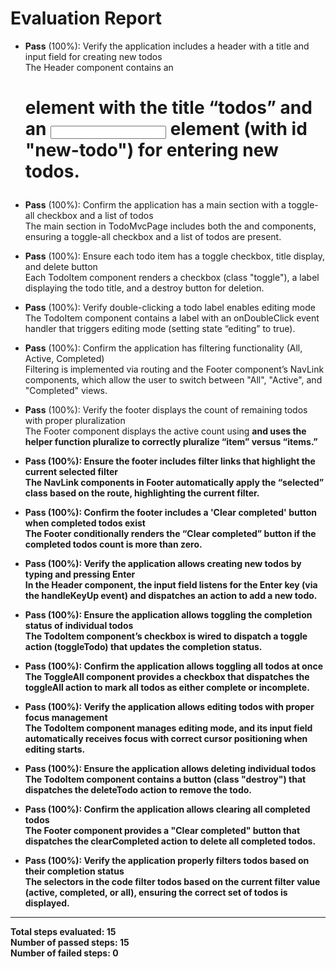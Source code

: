 # Evaluation Report

- **Pass** (100%): Verify the application includes a header with a title and input field for creating new todos  
  The Header component contains an <h1> element with the title “todos” and an <input> element (with id "new-todo") for entering new todos.

- **Pass** (100%): Confirm the application has a main section with a toggle-all checkbox and a list of todos  
  The main section in TodoMvcPage includes both the <ToggleAll /> and <TodoList /> components, ensuring a toggle-all checkbox and a list of todos are present.

- **Pass** (100%): Ensure each todo item has a toggle checkbox, title display, and delete button  
  Each TodoItem component renders a checkbox (class "toggle"), a label displaying the todo title, and a destroy button for deletion.

- **Pass** (100%): Verify double-clicking a todo label enables editing mode  
  The TodoItem component contains a label with an onDoubleClick event handler that triggers editing mode (setting state “editing” to true).

- **Pass** (100%): Confirm the application has filtering functionality (All, Active, Completed)  
  Filtering is implemented via routing and the Footer component’s NavLink components, which allow the user to switch between "All", "Active", and "Completed" views.

- **Pass** (100%): Verify the footer displays the count of remaining todos with proper pluralization  
  The Footer component displays the active count using <strong> and uses the helper function pluralize to correctly pluralize “item” versus “items.”

- **Pass** (100%): Ensure the footer includes filter links that highlight the current selected filter  
  The NavLink components in Footer automatically apply the “selected” class based on the route, highlighting the current filter.

- **Pass** (100%): Confirm the footer includes a 'Clear completed' button when completed todos exist  
  The Footer conditionally renders the “Clear completed” button if the completed todos count is more than zero.

- **Pass** (100%): Verify the application allows creating new todos by typing and pressing Enter  
  In the Header component, the input field listens for the Enter key (via the handleKeyUp event) and dispatches an action to add a new todo.

- **Pass** (100%): Ensure the application allows toggling the completion status of individual todos  
  The TodoItem component’s checkbox is wired to dispatch a toggle action (toggleTodo) that updates the completion status.

- **Pass** (100%): Confirm the application allows toggling all todos at once  
  The ToggleAll component provides a checkbox that dispatches the toggleAll action to mark all todos as either complete or incomplete.

- **Pass** (100%): Verify the application allows editing todos with proper focus management  
  The TodoItem component manages editing mode, and its input field automatically receives focus with correct cursor positioning when editing starts.

- **Pass** (100%): Ensure the application allows deleting individual todos  
  The TodoItem component contains a button (class "destroy") that dispatches the deleteTodo action to remove the todo.

- **Pass** (100%): Confirm the application allows clearing all completed todos  
  The Footer component provides a "Clear completed" button that dispatches the clearCompleted action to delete all completed todos.

- **Pass** (100%): Verify the application properly filters todos based on their completion status  
  The selectors in the code filter todos based on the current filter value (active, completed, or all), ensuring the correct set of todos is displayed.

---

Total steps evaluated: 15  
Number of passed steps: 15  
Number of failed steps: 0